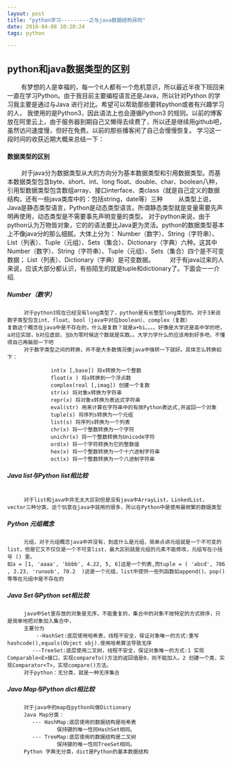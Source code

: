 ```yaml
---
layout: post
title: "python学习---------之与java数据结构异同"
date: 2018-04-08 10:20:24
tags: python

---
```

## python和java数据类型的区别
　　	有梦想的人是幸福的，每一个it人都有一个危机意识，所以最近半夜下班回来一直在学习Python。由于我目前主要编程语言还是Java，所以针对Python 的学习我主要是通过与Java 进行对比。希望可以帮助那些要转python或者有兴趣学习的人，
我使用的是Python3，因此语法上也会遵循Python3 的规则。以前的博客放在阿里云上，由于服务器到期自己又懒得去续费了，所以还是继续用github吧，虽然访问速度慢，但好在免费。以前的那些播客闲了自己会慢慢恢复。
学习这一段时间的收获近期大概来总结一下：
#### 数据类型的区别
　　	对于java分为数据类型从大的方向分为基本数据类型和引用数据类型。而基本数据类型包含byte、short、int、long
float、double、char、boolean八种，引用型数据类型包含数组array、接口interface、类class（就是自己定义的数据结构，还有一些java类库中的：包括string，date等）三种
　　	从类型上说，Java是静态类型语言，Python是动态类型语言。所谓静态类型就是变量需要先声明再使用，动态类型是不需要事先声明变量的类型。
对于python来说，由于python认为万物皆对象，它的的语法要比Java更为灵活。python的数据类型基本上不像java分的那么细腻。大体上分为：
Number（数字）、String（字符串）、List（列表）、Tuple（元组）、Sets（集合）、Dictionary（字典）六种。这其中Number（数字）、String（字符串）、Tuple（元组）、Sets（集合）四个是不可变数据；
List（列表）、Dictionary（字典）是可变数据。
　　	对于有java过来的人来说，应该大部分都认识，有些陌生的就是tuple和dictionary了。下面会一一介绍.
##### Number（数字）
~~~
　　	对于python3现在已经没有long类型了，python是有长整型long类型的。对于3来说数字类型包含int、float、bool（java中对应boolean）、complex（复数）
复数这个概念在java中是不存在的，什么是复数？就是a+bi。。。。好像是大学还是高中学的吧，a对应实部，b对应虚部，当b为零时候这个数就是实数。。大学力学什么的应该用到好多吧，不懂得自己再脑部一下吧
　　	对于数字类型之间的转换，并不是大多数情况像java中强转一下就好。具体怎么转换如下：

              int(x [,base]) 将x转换为一个整数 
              float(x ) 将x转换到一个浮点数 
              complex(real [,imag]) 创建一个复数 
              str(x) 将对象x转换为字符串 
              repr(x) 将对象x转换为表达式字符串 
              eval(str) 用来计算在字符串中的有效Python表达式,并返回一个对象 
              tuple(s) 将序列s转换为一个元组 
              list(s) 将序列s转换为一个列表 
              chr(x) 将一个整数转换为一个字符 
              unichr(x) 将一个整数转换为Unicode字符 
              ord(x) 将一个字符转换为它的整数值 
              hex(x) 将一个整数转换为一个十六进制字符串 
              oct(x) 将一个整数转换为一个八进制字符串
~~~

##### Java list与Python list相比较
~~~

　　	对于list和java中并无太大区别但是没有java中ArrayList，LinkedList，vector三种分类，这个玩意在java中就用的很多，所以在Python中是使用最频繁的数据类型
~~~
##### Python 元组概念
~~~
　　	元组，对于元组概念java中并没有，到底什么是元组，简单点讲元组就是一个不可变的list，但是它又不仅仅是一个不可变list，最大区别就是元组的元素不能修改，元组写在小括号 () 里。
如a = [1, 'aaaa', 'bbbb', 4.22, 5, 6]这是一个列表,而tuple = ( 'abcd', 786 , 2.23, 'runoob', 70.2  )这是一个元组，list中提供一些列函数如append()、pop()等等在元组中是不存在的
~~~
##### Java Set与Python set相比较
~~~
　　	java中Set里存放的对象是无序，不能重复的，集合中的对象不按特定的方式排序，只是简单地把对象加入集合中，
　　	主要分为
	　　	--HashSet:底层使用哈希表，线程不安全，保证对象唯一的方式:重写hashcode(),equals(Object obj).使用哈希算法导致无序
		---TreeSet:底层使用二叉树，线程不安全，保证对象唯一的方式:1 实现Comparable<E>接口，实现compareTo()方法的返回值是0，则不能加入。2 创建一个类，实现Comparator<T>，实现compare()方法。
　　	对于python：无分类，就是一种无序集合
~~~
##### Java Map与Python dict相比较
~~~
　　	对于java中的map在python叫做Dictionary
　　	Java Map分类：
		--- HashMap:底层使用的数据结构是哈希表
			    保持键的唯一性同HashSet相同。
		--- TreeMap:底层使用的数据结构是二叉树     
			    保持键的唯一性同TreeSet相同。
　　	Python 字典无分类，dict是Python的基本数据结构
~~~
